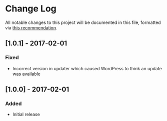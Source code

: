 # Change Log
All notable changes to this project will be documented in this file, formatted via [this recommendation](http://keepachangelog.com/).

## [1.0.1] - 2017-02-01
### Fixed
- Incorrect version in updater which caused WordPress to think an update was available

## [1.0.0] - 2017-02-01
### Added
- Initial release